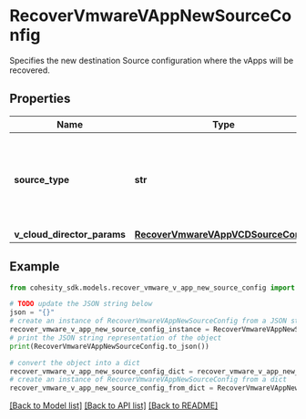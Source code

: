 # RecoverVmwareVAppNewSourceConfig

Specifies the new destination Source configuration where the vApps will be recovered.

## Properties

Name | Type | Description | Notes
------------ | ------------- | ------------- | -------------
**source_type** | **str** | Specifies the type of VMware source to which the VMs are being restored. | 
**v_cloud_director_params** | [**RecoverVmwareVAppVCDSourceConfig**](RecoverVmwareVAppVCDSourceConfig.md) |  | [optional] 

## Example

```python
from cohesity_sdk.models.recover_vmware_v_app_new_source_config import RecoverVmwareVAppNewSourceConfig

# TODO update the JSON string below
json = "{}"
# create an instance of RecoverVmwareVAppNewSourceConfig from a JSON string
recover_vmware_v_app_new_source_config_instance = RecoverVmwareVAppNewSourceConfig.from_json(json)
# print the JSON string representation of the object
print(RecoverVmwareVAppNewSourceConfig.to_json())

# convert the object into a dict
recover_vmware_v_app_new_source_config_dict = recover_vmware_v_app_new_source_config_instance.to_dict()
# create an instance of RecoverVmwareVAppNewSourceConfig from a dict
recover_vmware_v_app_new_source_config_from_dict = RecoverVmwareVAppNewSourceConfig.from_dict(recover_vmware_v_app_new_source_config_dict)
```
[[Back to Model list]](../README.md#documentation-for-models) [[Back to API list]](../README.md#documentation-for-api-endpoints) [[Back to README]](../README.md)


